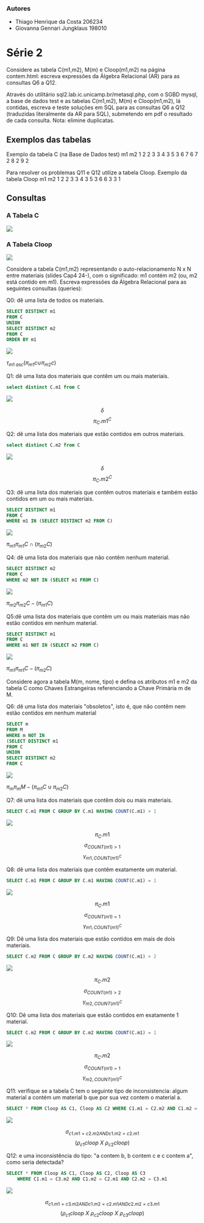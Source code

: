 ### Autores
* Thiago Henrique da Costa   206234 
* Giovanna Gennari Jungklaus 198010 


# Série 2

Considere as tabela C(m1,m2), M(m) e Cloop(m1,m2) na página contem.html: escreva expressões da Álgebra Relacional (AR) para as consultas Q6 a Q12.

Através do utilitário sql2.lab.ic.unicamp.br/metasql.php, com o SGBD mysql, a base de dados test e as tabelas C(m1,m2), M(m) e Cloop(m1,m2), lá contidas, escreva e teste soluções em SQL para as consultas Q6 a Q12 (traduzidas literalmente da AR para SQL), submetendo em pdf o resultado de cada consulta. Nota: elimine duplicatas.

## Exemplos das tabelas

Exemplo da tabela C (na Base de Dados test)
m1  m2
1   2
2   3
3   4
3   5
3   6
7   6
7   2
8   2
9   2

Para resolver os problemas Q11 e Q12 utilize a tabela Cloop.
Exemplo da tabela Cloop
m1  m2
1   2
2   3
3   4
3   5
3   6
6   3
3   1

## Consultas

### A Tabela C 

![](image/C.png)

### A Tabela Cloop 

![](image/Cloop.png)

Considere a tabela C(m1,m2) representando o auto-relacionamento N x N
entre materiais (slides Cap4 24-), com o significado:
m1 contém m2 (ou, m2 está contido em m1).
Escreva expressões da Álgebra Relacional para as seguintes consultas (queries):

Q0: dê uma lista de todos os materiais.

```sql
SELECT DISTINCT m1
FROM C
UNION
SELECT DISTINCT m2
FROM C
ORDER BY m1
```
![](image/q0.png)

$\tau_{m1 \ asc}(\pi_{m1} c\cup_{}^{}\pi_{m2}c)$

Q1: dê uma lista dos materiais que contêm um ou mais materiais.
```sql
select distinct C.m1 from C 
```
![](image/q1.png)

$$\delta$$
$$\pi _C.m1^C$$


Q2: dê uma lista dos materiais que estão contidos em outros materiais.
```sql
select distinct C.m2 from C
```
![](image/q2.png)

$$\delta$$
$$\pi _C.m2^C$$


Q3: dê uma lista dos materiais que contêm outros materiais e também estão contidos em um ou mais materiais.
```sql
SELECT DISTINCT m1
FROM C
WHERE m1 IN (SELECT DISTINCT m2 FROM C)
```
![](image/q3.png)

$\pi_{m1}\pi_{m1}C\cap (\pi_{m2}C)$


Q4: dê uma lista dos materiais que não contêm nenhum material.
```sql 
SELECT DISTINCT m2
FROM C
WHERE m2 NOT IN (SELECT m1 FROM C)
```
![](image/q4.png)

$\pi_{m2}\pi_{m2}C - (\pi_{m1}C)$


Q5:dê uma lista dos materiais que contêm um ou mais materiais mas não estão contidos em nenhum material.
```sql
SELECT DISTINCT m1
FROM C
WHERE m1 NOT IN (SELECT m2 FROM C)
```
![](image/q5.png)

$\pi_{m1}\pi_{m1}C - (\pi_{m2}C)$



Considere agora a tabela M(m, nome, tipo) e defina  os atributos m1 e m2 da tabela C como Chaves Estrangeiras referenciando a Chave Primária m de M.


Q6: dê uma lista dos materiais "obsoletos", isto é, que não contêm nem estão contidos em nenhum material
```sql
SELECT m
FROM M
WHERE m NOT IN 
(SELECT DISTINCT m1
FROM C
UNION
SELECT DISTINCT m2
FROM C
```
![](image/q6.png)

$\pi_{m}\pi_{m}M - (\pi_{m1}C\cup\pi_{m2}C)$


Q7: dê uma lista dos materiais que contêm dois ou mais materiais.
```sql 
SELECT C.m1 FROM C GROUP BY C.m1 HAVING COUNT(C.m1) > 1
```
![](image/q7.png)

$$\pi _C.m1$$
$$\sigma_{COUNT(m1) > 1}$$
$$\gamma_{m1, COUNT(m1)^C}$$

Q8: dê uma lista dos materiais que contêm exatamente um material.
```sql
SELECT C.m1 FROM C GROUP BY C.m1 HAVING COUNT(C.m1) = 1
```
![](image/q8.png)

$$\pi _C.m1$$
$$\sigma_{COUNT(m1) = 1}$$
$$\gamma_{m1, COUNT(m1)^C}$$

Q9: Dê uma lista dos materiais que estão contidos em mais de dois materiais.
```sql 
SELECT C.m2 FROM C GROUP BY C.m2 HAVING COUNT(C.m1) > 2
```
![](image/q9.png)

$$\pi _C.m2$$
$$\sigma_{COUNT(m1) > 2}$$
$$\gamma_{m2, COUNT(m1)^C}$$

Q10: Dê uma lista dos materiais que estão contidos em exatamente 1 material.
```sql
SELECT C.m2 FROM C GROUP BY C.m2 HAVING COUNT(C.m1) = 1
```
![](image/q10.png)

$$\pi _C.m2$$
$$\sigma_{COUNT(m1) = 1}$$
$$\gamma_{m2, COUNT(m1)^C}$$

Q11: verifique se a tabela C tem o seguinte tipo de inconsistencia: algum material a contém um material b que por sua vez contem o material a.
```sql
SELECT * FROM Cloop AS C1, Cloop AS C2 WHERE C1.m1 = C2.m2 AND C1.m2 = C2.m1
```
![](image/q11.png)

$$\sigma_{c1.m1 = c2.m2 AND c1.m2 = c2.m1}$$
$$(\rho_{c1}cloop \  X  \ \rho_{c2}cloop)$$


Q12: e uma inconsistência do tipo: "a contem b, b contem c e c contem a", como seria detectada?
```sql
SELECT * FROM Cloop AS C1, Cloop AS C2, Cloop AS C3
    WHERE C1.m1 = C3.m2 AND C1.m2 = C2.m1 AND C2.m2 = C3.m1
```
![](image/q12.png)

$$\sigma_{c1.m1 = c3.m2 AND c1.m2 = c2.m1 AND c2.m2 = c3.m1}$$
$$(\rho_{c1}cloop \  X  \ \rho_{c2}cloop \  X  \ \rho_{c3}cloop)$$
